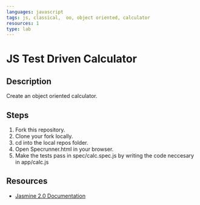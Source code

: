 ```yaml
---
languages: javascript
tags: js, classical,  oo, object oriented, calculator
resources: 1
type: lab
---
```


# JS Test Driven Calculator

## Description

Create an object oriented calculator.

## Steps

1. Fork this repository.
2. Clone your fork locally.
3. cd into the local repos folder.
4. Open Specrunner.html in your browser.
5. Make the tests pass in spec/calc.spec.js by writing the code neccesary in app/calc.js

## Resources

 * [Jasmine 2.0 Documentation](http://jasmine.github.io/2.0/introduction.html)
